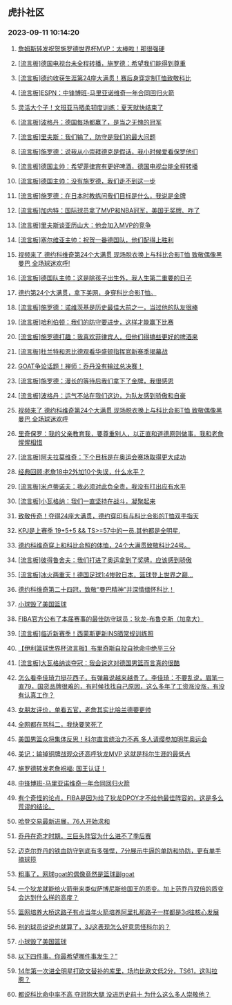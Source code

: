 ## 虎扑社区 
### 2023-09-11 10:14:20

1. [詹姆斯转发祝贺施罗德世界杯MVP：太棒啦！那很强硬](https://bbs.hupu.com/62065195.html)

2. [[流言板]德国电视台未全程转播，施罗德：希望我们能得到尊重](https://bbs.hupu.com/62065576.html)

3. [[流言板]德约收获生涯第24座大满贯！赛后身穿定制T恤致敬科比](https://bbs.hupu.com/62065493.html)

4. [[流言板]ESPN：中锋博班-马里亚诺维奇一年合同回归火箭](https://bbs.hupu.com/62064817.html)

5. [灵活大个子！文班亚马晒柔韧度训练：夏天就快结束了](https://bbs.hupu.com/62065204.html)

6. [[流言板]波格丹：德国每场都赢了，是当之无愧的冠军](https://bbs.hupu.com/62064923.html)

7. [[流言板]里夫斯：我们输了，防守是我们的最大问题](https://bbs.hupu.com/62065653.html)

8. [[流言板]施罗德：说我从小崇拜德克是假话，我小时候爱看保罗他们](https://bbs.hupu.com/62065533.html)

9. [[流言板]德国主帅：希望菲律宾有更好啤酒，德国电视台能全程转播](https://bbs.hupu.com/62064882.html)

10. [[流言板]德国主帅：没有施罗德，我们走不到这一步](https://bbs.hupu.com/62064865.html)

11. [[流言板]施罗德：在日本时教练问我们目标是什么，我说是金牌](https://bbs.hupu.com/62065791.html)

12. [[流言板]加内特：国际球员拿了MVP和NBA冠军，美国无奖牌、咋了](https://bbs.hupu.com/62064270.html)

13. [[流言板]里夫斯谈亚历山大：他会加入MVP的竞争](https://bbs.hupu.com/62065966.html)

14. [[流言板]塞尔维亚主帅：祝贺一番德国队，他们配得上胜利](https://bbs.hupu.com/62065022.html)

15. [视频来了 德约科维奇第24个大满贯 现场脱衣换上与科比合影T恤 致敬偶像黑曼巴 全场球迷欢呼!](https://bbs.hupu.com/62065548.html)

16. [[流言板]德国队主帅：这是除孩子出生外，我人生第二重要的日子](https://bbs.hupu.com/62064854.html)

17. [德约第24个大满贯，拿下美网，身穿科比合影T恤。](https://bbs.hupu.com/62065228.html)

18. [[流言板]施罗德：诺维茨基是历史最佳大前之一，当过他的队友很棒](https://bbs.hupu.com/62065374.html)

19. [[流言板]哈利伯顿：我们的防守要进步，这样才能赢下比赛](https://bbs.hupu.com/62065714.html)

20. [[流言板]施罗德打趣：我喜欢菲律宾人，但他们得搞些更好的啤酒来](https://bbs.hupu.com/62064838.html)

21. [[流言板]杜兰特和恩比德观看华盛顿指挥官新赛季揭幕战](https://bbs.hupu.com/62065309.html)

22. [GOAT争论话题！禅师：乔丹没有输过总决赛！](https://bbs.hupu.com/62064887.html)

23. [[流言板]施罗德：漫长的等待后我们拿下了金牌，我很感恩](https://bbs.hupu.com/62065344.html)

24. [[流言板]波格丹：运气不站在我们这边，为队友感到骄傲和自豪](https://bbs.hupu.com/62064898.html)

25. [视频来了  德约科维奇第24个大满贯 现场脱衣换上与科比合影T恤 致敬偶像黑曼巴 全场球迷欢呼](https://bbs.hupu.com/62065582.html)

26. [里奇保罗：我的父亲教育我，要尊重别人，以正直和道德原则做事，我和老詹惺惺相惜](https://bbs.hupu.com/62064992.html)

27. [[流言板]阿夫拉莫维奇：下个目标是在奥运会赛场取得更大成功](https://bbs.hupu.com/62064957.html)

28. [经典回顾:老詹18中2外加10个失误，什么水平？](https://bbs.hupu.com/62065888.html)

29. [[流言板]米卢蒂诺夫：我必须对此负全责，我没有打出应有水平](https://bbs.hupu.com/62065095.html)

30. [[流言板]小瓦格纳：我们一直坚持在战斗，凝聚起来](https://bbs.hupu.com/62064900.html)

31. [致敬传奇！夺得24座大满贯，德约穿印有与科比合影的T恤双手指天](https://bbs.hupu.com/62065358.html)

32. [KPJ是上赛季 19+5+5 && TS>=57中的一员.其他都是全明星.](https://bbs.hupu.com/62065643.html)

33. [德约科维奇穿上和科比合照的体恤，24个大满贯致敬科比24号。](https://bbs.hupu.com/62065168.html)

34. [[流言板]彼得鲁舍夫：我们打进了奥运拿到了奖牌，应该感到骄傲](https://bbs.hupu.com/62065191.html)

35. [[流言板]冰火两重天！德国足球1:4惨败日本，篮球登上世界之巅...](https://bbs.hupu.com/62063134.html)

36. [德约科维奇第二十四冠，致敬“曼巴精神”并深情缅怀科比！](https://bbs.hupu.com/62065411.html)

37. [小球毁了美国篮球](https://bbs.hupu.com/62065692.html)

38. [FIBA官方公布了本届赛事的最佳防守球员：狄龙-布鲁克斯（加拿大）](https://bbs.hupu.com/62064935.html)

39. [[流言板]临近新赛季！西蒙斯更新INS晒常规训练照](https://bbs.hupu.com/62066209.html)

40. [【伊利篮球世界杯流言板】布里奇斯自投自抢命中绝平三分](https://bbs.hupu.com/62058724.html)

41. [[流言板]大瓦格纳谈夺冠：我会说这对德国男篮而言真的很酷](https://bbs.hupu.com/62064870.html)

42. [怎么看李佳琦力挺花西子，有弹幕说越来越贵了。李佳琦：不要乱说，眉笔一直79，国货品牌很难的，有时候找找自己原因，这么多年了工资涨没涨，有没有认真工作？](https://bbs.hupu.com/62065672.html)

43. [女朋友评价，单看五官，老詹其实比哈兰德要更帅](https://bbs.hupu.com/62065878.html)

44. [全网都在骂科二，我快要笑死了](https://bbs.hupu.com/62065779.html)

45. [美国男篮众将集体反思！科尔直言统治力不再 多人请缨参加明年奥运会](https://bbs.hupu.com/62064841.html)

46. [美记：输掉铜牌战观众还高呼狄龙MVP 这就是科尔生涯的最低点](https://bbs.hupu.com/62065806.html)

47. [施罗德转发老詹祝福: 国王认证！](https://bbs.hupu.com/62065728.html)

48. [中锋博班-马里亚诺维奇一年合同回归火箭](https://bbs.hupu.com/62065265.html)

49. [有个奇怪的论点，FIBA是因为给了狄龙DPOY才不给他最佳阵容的，这是多么荒谬的结论。](https://bbs.hupu.com/62065764.html)

50. [哈登交易最新进展，76人开始求和](https://bbs.hupu.com/62065757.html)

51. [乔丹在奇才时期，三巨头阵容为什么进不了季后赛](https://bbs.hupu.com/62065837.html)

52. [迈克尔乔丹的铁血防守到底有多强悍，7分展示牛逼的单防和协防，更有单手摘球揽](https://bbs.hupu.com/62065529.html)

53. [粗事了，网球goat的偶像竟然是篮球副goat](https://bbs.hupu.com/62066043.html)

54. [一个狄龙就能给火箭带来类似萨博尼斯给国王的质变。加上范乔丹双倍的质变会达到什么样的高度？](https://bbs.hupu.com/62065967.html)

55. [篮网培养大桥这路子有点当年火箭培养阿里扎那路子一样都是3d往核心发展](https://bbs.hupu.com/62066073.html)

56. [别的球员说说也就算了，3J这表现怎么好意思怪科尔的？](https://bbs.hupu.com/62065785.html)

57. [小球毁了美国篮球](https://bbs.hupu.com/62065695.html)

58. [以下四件事，你最希望哪件事发生？”](https://bbs.hupu.com/62065855.html)

59. [14年第一次进全明星打欧文替补的库里，场均比欧文低2分，TS61，这叫拉胯？](https://bbs.hupu.com/62065740.html)

60. [都说科比命中率不高 夺冠抱大腿 没进历史前十 为什么这么多人崇敬他？](https://bbs.hupu.com/62065979.html)


